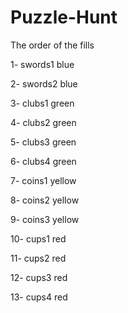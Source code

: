 # Puzzle-Hunt

The order of the fills

1- swords1 blue

2- swords2 blue

3- clubs1 green

4- clubs2 green

5- clubs3 green

6- clubs4 green

7- coins1 yellow

8- coins2 yellow

9- coins3 yellow

10- cups1 red

11- cups2 red

12- cups3 red

13- cups4 red
